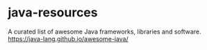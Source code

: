 # java-resources

A curated list of awesome Java frameworks, libraries and software. 
https://java-lang.github.io/awesome-java/
